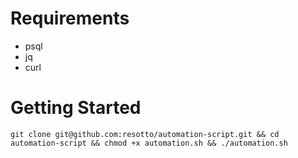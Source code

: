 # Requirements
- psql
- jq
- curl

# Getting Started
```
git clone git@github.com:resotto/automation-script.git && cd automation-script && chmod +x automation.sh && ./automation.sh
```
